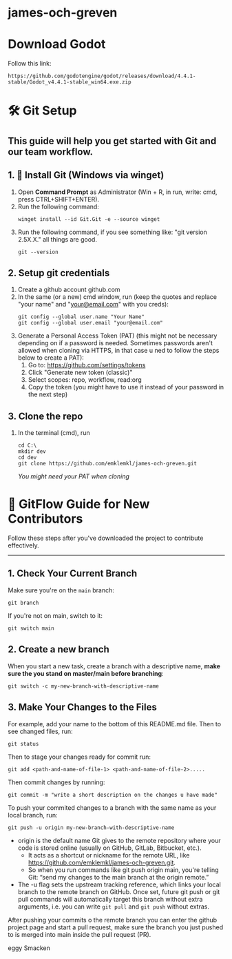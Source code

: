 # james-och-greven

# Download Godot
Follow this link:
   ```
   https://github.com/godotengine/godot/releases/download/4.4.1-stable/Godot_v4.4.1-stable_win64.exe.zip
   ```

# 🛠️ Git Setup

This guide will help you get started with Git and our team workflow.
---

## 1. 🔧 Install Git (Windows via winget)

1. Open **Command Prompt** as Administrator (Win + R, in run, write: cmd, press CTRL+SHIFT+ENTER).
2. Run the following command:
   ```
   winget install --id Git.Git -e --source winget
   ```
3. Run the following command, if you see something like: "git version 2.5X.X." all things are good.
   ```
   git --version
   ```

## 2. Setup git credentials
1. Create a github account github.com 
2. In the same (or a new) cmd window, run (keep the quotes and replace "your name" and "your@email.com" with you creds):
   ```
   git config --global user.name "Your Name"
   git config --global user.email "your@email.com"
   ```
3. Generate a Personal Access Token (PAT) (this might not be necessary depending on if a password is needed. Sometimes passwords aren't allowed when cloning via HTTPS, in that case u ned to follow the steps below to create a PAT):
   1. Go to: https://github.com/settings/tokens
   2. Click "Generate new token (classic)"
   3. Select scopes: repo, workflow, read:org
   4. Copy the token (you might have to use it instead of your password in the next step)

## 3. Clone the repo
1. In the terminal (cmd), run 
    ```
    cd C:\
    mkdir dev
    cd dev
    git clone https://github.com/emklemkl/james-och-greven.git
    ```
    *You might need your PAT when cloning*


# 🧭 GitFlow Guide for New Contributors

Follow these steps after you've downloaded the project to contribute effectively.

---

## 1. Check Your Current Branch

Make sure you're on the `main` branch:

   ```
   git branch
   ```

If you're not on main, switch to it:
   ```
   git switch main
   ```

## 2. Create a new branch

When you start a new task, create a branch with a descriptive name, **make sure the you stand on master/main before branching**:
   ```
   git switch -c my-new-branch-with-descriptive-name

   ```
## 3. Make Your Changes to the Files
For example, add your name to the bottom of this README.md file. 
Then to see changed files, run: 
   ```
   git status
   ```
Then to stage your changes ready for commit run:
   ```
   git add <path-and-name-of-file-1> <path-and-name-of-file-2>.....
   ```
Then commit changes by running:
   ```
   git commit -m "write a short description on the changes u have made"
   ```

To push your commited changes to a branch with the same name as your local branch, run:
   ```
   git push -u origin my-new-branch-with-descriptive-name
   ```
   - origin is the default name Git gives to the remote repository where your code is stored online (usually on GitHub, GitLab, Bitbucket, etc.).
      - It acts as a shortcut or nickname for the remote URL, like https://github.com/emklemkl/james-och-greven.git.
      - So when you run commands like git push origin main, you're telling Git: “send my changes to the main branch at the origin remote.”
   - The -u flag sets the upstream tracking reference, which links your local branch to the remote branch on GitHub. Once set, future git push or git pull commands will automatically target this branch without extra arguments, i.e. you can write `git pull` and `git push` without extras.

After pushing your commits o the remote branch you can enter the github project page and start a pull request, make sure the branch you just pushed to is merged into main inside the pull request (PR).

eggy
Smacken